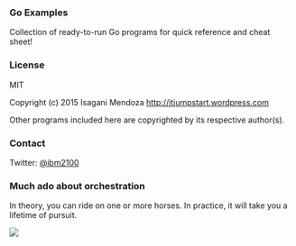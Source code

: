 ### Go Examples

Collection of ready-to-run Go programs for quick reference and cheat sheet!

### License

MIT

Copyright (c) 2015 Isagani Mendoza
http://itjumpstart.wordpress.com

Other programs included here are copyrighted by its respective author(s).

### Contact

Twitter: [@ibm2100](https://twitter.com/ibm2100)

### Much ado about orchestration

In theory, you can ride on one or more horses.
In practice, it will take you a lifetime of pursuit.

<img src="https://itjumpstart.files.wordpress.com/2016/08/68420so.jpg">

